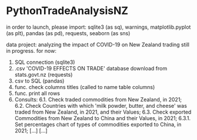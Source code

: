 # PythonTradeAnalysisNZ
in order to launch, please import: sqlite3 (as sq), warnings, matplotlib.pyplot (as plt), pandas (as pd), requests, seaborn (as sns)

data project:  analyzing the impact of COVID-19 on New Zealand trading still in progress.
for now:

1. SQL connection (sqlite3)
2. .csv 'COVID-19 EFFECTS ON TRADE' database download from stats.govt.nz (requests)
3. csv to SQL (pandas)
4. func. check columns titles (called to name table columns)
5. func. print all rows
6. Consults:  6.1. Check traded commodities from New Zealand, in 2021;
              6.2. Check Countries with which 'milk powder, butter, and cheese'
                   was traded from New Zealand, in 2021, and their Values;
              6.3. Check exported Commodities from New Zealand to China and their Values, in 2021;
                   6.3.1. Set percentages chart of types of commodities exported to China, in 2021;
              [...]
[...]
